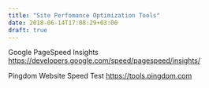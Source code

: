 ```yaml
---
title: "Site Perfomance Optimization Tools"
date: 2018-06-14T17:08:29+03:00
draft: true
---
```


Google PageSpeed Insights https://developers.google.com/speed/pagespeed/insights/

Pingdom Website Speed Test https://tools.pingdom.com

